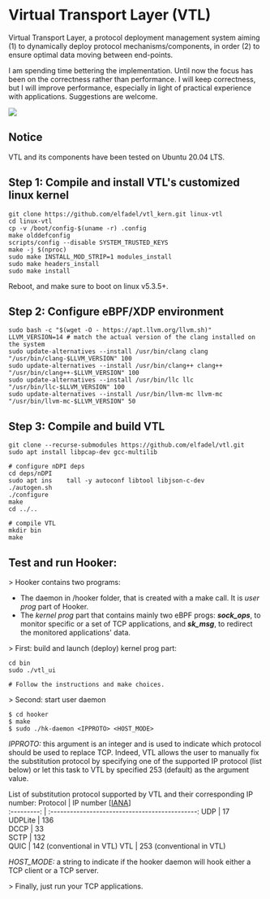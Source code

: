 Virtual Transport Layer (VTL)
===
Virtual Transport Layer, a protocol deployment management system aiming
(1) to dynamically deploy protocol mechanisms/components, in order
(2) to ensure optimal data moving between end-points.

I am spending time bettering the implementation. Until now the focus has been
on the correctness rather than performance. I will keep correctness, but I will
improve performance, especially in light of practical experience with
applications. Suggestions are welcome.

![](files/vtl.png)

Notice
---
VTL and its components have been tested on Ubuntu 20.04 LTS.

Step 1: Compile and install VTL's customized linux kernel
---

``` shell
git clone https://github.com/elfadel/vtl_kern.git linux-vtl
cd linux-vtl
cp -v /boot/config-$(uname -r) .config
make olddefconfig
scripts/config --disable SYSTEM_TRUSTED_KEYS
make -j $(nproc)
sudo make INSTALL_MOD_STRIP=1 modules_install
sudo make headers_install
sudo make install
```
Reboot, and make sure to boot on linux v5.3.5+.

Step 2: Configure eBPF/XDP environment
---

``` shell
sudo bash -c "$(wget -O - https://apt.llvm.org/llvm.sh)"
LLVM_VERSION=14 # match the actual version of the clang installed on the system
sudo update-alternatives --install /usr/bin/clang clang "/usr/bin/clang-$LLVM_VERSION" 100
sudo update-alternatives --install /usr/bin/clang++ clang++ "/usr/bin/clang++-$LLVM_VERSION" 100
sudo update-alternatives --install /usr/bin/llc llc "/usr/bin/llc-$LLVM_VERSION" 100
sudo update-alternatives --install /usr/bin/llvm-mc llvm-mc "/usr/bin/llvm-mc-$LLVM_VERSION" 50
```

Step 3: Compile and build VTL
---

``` shell
git clone --recurse-submodules https://github.com/elfadel/vtl.git
sudo apt install libpcap-dev gcc-multilib

# configure nDPI deps
cd deps/nDPI
sudo apt ins	tall -y autoconf libtool libjson-c-dev
./autogen.sh
./configure
make
cd ../..

# compile VTL
mkdir bin
make
```

Test and run  Hooker:
---
\> Hooker contains two programs:
* The daemon in /hooker folder, that is created with a make call. It is _user prog_ part of Hooker.
* The _kernel prog_ part that contains mainly two eBPF progs: _**sock_ops**_, to monitor specific 
or a set of TCP applications, and _**sk_msg**_, to redirect the monitored applications' data.

\> First: build and launch (deploy) kernel prog part:
```
cd bin
sudo ./vtl_ui

# Follow the instructions and make choices.
```

\> Second: start user daemon
```
$ cd hooker
$ make 
$ sudo ./hk-daemon <IPPROTO> <HOST_MODE>
```

*IPPROTO:* this argument is an integer and is used to indicate which protocol should be used to replace TCP. 
	Indeed, VTL allows the user to manually fix the substitution protocol by specifying one of the supported IP 
	protocol (list below) or let this task to VTL by specified 253 (default) as the argument value.

List of substitution protocol supported by VTL and their corresponding IP number:
Protocol |    IP number [[IANA](https://bit.ly/3nehetj)]   
:---------: | :---------------------------------------------:
UDP    |             17            
UDPLite  |             136           
DCCP   |             33            
SCTP   |             132           
QUIC   | 142 (conventional in VTL) 
VTL    | 253 (conventional in VTL) 

*HOST_MODE:* a string to indicate if the hooker daemon will hook either a TCP client or a TCP server.


\> Finally, just run your TCP applications.